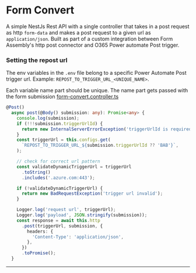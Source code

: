 # Form Convert
A simple NestJs Rest API with a single controller that takes in a post request as http `form-data` and makes a post request to a given url as `application/json`. Built as part of a custom integration between Form Assembly's http post connector and O365 Power automate Post trigger. 

### Setting the repost url
The env variables in the `.env` file belong to a specific Power Automate Post trigger url. Example: `REPOST_TO_TRIGGER_URL_<UNIQUE_NAME>`.

Each variable name part should be unique. The name part gets passed with the form submission [form-convert.controller.ts](https://github.com/esteban-gs/form-convert/blob/c18b0e4d57a555908420c8d1a7453f9aa33289a7/src/form-convert/form-convert.controller.ts#L17)

``` typescript
@Post()
  async post(@Body() submission: any): Promise<any> {
    console.log(submission);
    if (!!!submission.triggerUrlId) {
      return new InternalServerErrorException('triggerUrlId is required');
    }
    const triggerUrl = this.configs.get(
      `REPOST_TO_TRIGGER_URL_${submission.triggerUrlId ?? 'BAB'}`,
    );

    // check for correct url pattern
    const validateDynamicTriggerUrl = triggerUrl
      .toString()
      .includes('.azure.com:443');

    if (!validateDynamicTriggerUrl) {
      return new BadRequestException('trigger url invalid');
    }

    Logger.log('request url', triggerUrl);
    Logger.log('payload', JSON.stringify(submission));
    const response = await this.http
      .post(triggerUrl, submission, {
        headers: {
          'Content-Type': 'application/json',
        },
      })
      .toPromise();
  }
```
---
